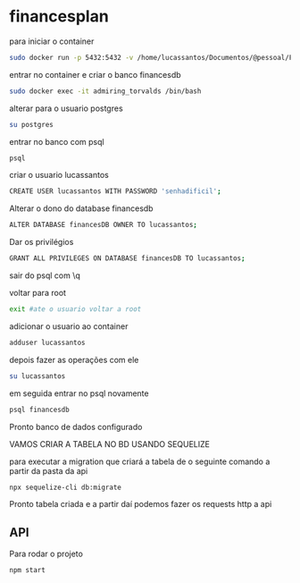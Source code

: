 # financesplan

para iniciar o container

```bash
sudo docker run -p 5432:5432 -v /home/lucassantos/Documentos/@pessoal/FinancesPlanProj/DB:/var/lib/postgresql/data -e POSTGRES_PASSWORD=1234 postgres
```

entrar no container e criar o banco financesdb

```bash
sudo docker exec -it admiring_torvalds /bin/bash
```

alterar para o usuario postgres

```bash
su postgres
```

entrar no banco com psql

```bash
psql
```

criar o usuario lucassantos

```bash
CREATE USER lucassantos WITH PASSWORD 'senhadificil';
```

Alterar o dono do database financesdb

```bash
ALTER DATABASE financesDB OWNER TO lucassantos;
```

Dar os privilégios

```bash
GRANT ALL PRIVILEGES ON DATABASE financesDB TO lucassantos;
```

sair do psql com \q

voltar para root 

```bash
exit #ate o usuario voltar a root
```

adicionar o usuario ao container

```bash
adduser lucassantos
```

depois fazer as operações com ele

```bash
su lucassantos
```

em seguida entrar no psql novamente

```bash
psql financesdb
```

Pronto banco de dados configurado

VAMOS CRIAR A TABELA NO BD USANDO SEQUELIZE

para executar a migration que criará a tabela de o seguinte comando a partir da pasta da api

```bash
npx sequelize-cli db:migrate
```

Pronto tabela criada e a partir daí podemos fazer os requests http a api

## API

Para rodar o projeto

```bash
npm start
```